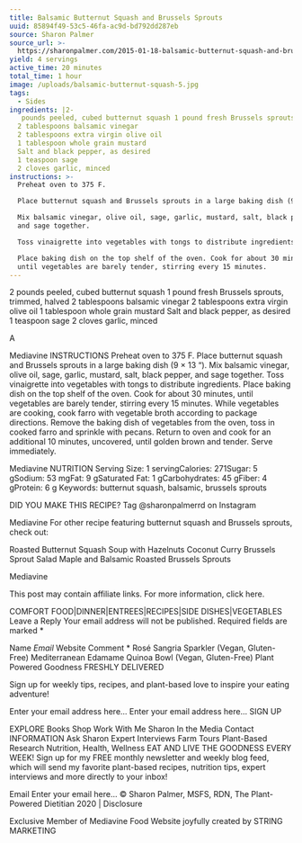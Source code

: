 ```yaml
---
title: Balsamic Butternut Squash and Brussels Sprouts
uuid: 85894f49-53c5-46fa-ac9d-bd792dd287eb
source: Sharon Palmer
source_url: >-
  https://sharonpalmer.com/2015-01-18-balsamic-butternut-squash-and-brussels-sprouts-with-farro/
yield: 4 servings
active_time: 20 minutes
total_time: 1 hour
image: /uploads/balsamic-butternut-squash-5.jpg
tags:
  - Sides
ingredients: |2-
   pounds peeled, cubed butternut squash 1 pound fresh Brussels sprouts, trimmed, halved
  2 tablespoons balsamic vinegar
  2 tablespoons extra virgin olive oil
  1 tablespoon whole grain mustard
  Salt and black pepper, as desired
  1 teaspoon sage
  2 cloves garlic, minced
instructions: >-
  Preheat oven to 375 F.

  Place butternut squash and Brussels sprouts in a large baking dish (9 × 13 “).

  Mix balsamic vinegar, olive oil, sage, garlic, mustard, salt, black pepper,
  and sage together.

  Toss vinaigrette into vegetables with tongs to distribute ingredients.

  Place baking dish on the top shelf of the oven. Cook for about 30 minutes,
  until vegetables are barely tender, stirring every 15 minutes.
---
```

2 pounds peeled, cubed butternut squash 1 pound fresh Brussels sprouts, trimmed, halved
2 tablespoons balsamic vinegar
2 tablespoons extra virgin olive oil
1 tablespoon whole grain mustard
Salt and black pepper, as desired
1 teaspoon sage
2 cloves garlic, minced

A

Mediavine INSTRUCTIONS
Preheat oven to 375 F.
Place butternut squash and Brussels sprouts in a large baking dish (9 × 13 “).
Mix balsamic vinegar, olive oil, sage, garlic, mustard, salt, black pepper, and sage together.
Toss vinaigrette into vegetables with tongs to distribute ingredients.
Place baking dish on the top shelf of the oven. Cook for about 30 minutes, until vegetables are barely tender, stirring every 15 minutes.
While vegetables are cooking, cook farro with vegetable broth according to package directions.
Remove the baking dish of vegetables from the oven, toss in cooked farro and sprinkle with pecans. Return to oven and cook for an additional 10 minutes, uncovered, until golden brown and tender.
Serve immediately.

Mediavine NUTRITION
Serving Size: 1 servingCalories: 271Sugar: 5 gSodium: 53 mgFat: 9 gSaturated Fat: 1 gCarbohydrates: 45 gFiber: 4 gProtein: 6 g
Keywords: butternut squash, balsamic, brussels sprouts

DID YOU MAKE THIS RECIPE? Tag @sharonpalmerrd on Instagram

Mediavine For other recipe featuring butternut squash and Brussels sprouts, check out:

Roasted Butternut Squash Soup with Hazelnuts Coconut Curry Brussels Sprout Salad Maple and Balsamic Roasted Brussels Sprouts 

Mediavine

This post may contain affiliate links. For more information, click here.

COMFORT FOOD|DINNER|ENTREES|RECIPES|SIDE DISHES|VEGETABLES Leave a Reply
Your email address will not be published. Required fields are marked *

Name  *Email*  Website
Comment *
 Rosé Sangria Sparkler (Vegan, Gluten-Free)
Mediterranean Edamame Quinoa Bowl (Vegan, Gluten-Free) 
Plant Powered Goodness
FRESHLY DELIVERED

Sign up for weekly tips, recipes, and plant-based love to inspire your eating adventure!

Enter your email address here... Enter your email address here...
SIGN UP

EXPLORE Books
Shop
Work With Me
Sharon In the Media
Contact
INFORMATION
Ask Sharon
Expert Interviews
Farm Tours
Plant-Based Research
Nutrition, Health, Wellness
EAT AND LIVE THE GOODNESS EVERY WEEK!
Sign up for my FREE monthly newsletter and weekly blog feed, which will send my favorite plant-based recipes, nutrition tips, expert interviews and more directly to your inbox!

Email Enter your email here...
© Sharon Palmer, MSFS, RDN, The Plant-Powered Dietitian 2020 | Disclosure

Exclusive Member of Mediavine Food Website joyfully created by STRING MARKETING
